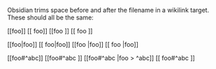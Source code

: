 Obsidian trims space before and after the filename in a wikilink target.
These should all be the same:

[[foo]]
[[ foo]]
[[foo ]]
[[    foo    ]]

[[foo|foo]]
[[ foo|foo]]
[[foo |foo]]
[[    foo    |foo]]

[[foo#^abc]]
[[foo#^abc ]]
[[foo#^abc |foo > ^abc]]
[[ foo#^abc ]]
